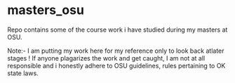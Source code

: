 # masters_osu
Repo contains  some  of the course work  i have studied during my masters at OSU.

Note:- I am  putting my work  here for my reference only to look back atlater stages ! If anyone plagarizes the work and get caught, I am not at all responsible and i honestly adhere to OSU guidelines, rules pertaining to OK state laws.
